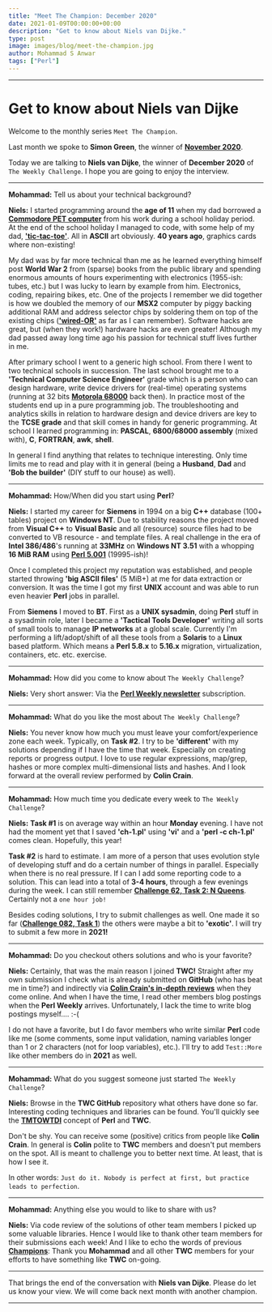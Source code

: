 ```yaml
---
title: "Meet The Champion: December 2020"
date: 2021-01-09T00:00:00+00:00
description: "Get to know about Niels van Dijke."
type: post
image: images/blog/meet-the-champion.jpg
author: Mohammad S Anwar
tags: ["Perl"]
---
```

---

# Get to know about Niels van Dijke

Welcome to the monthly series `Meet The Champion`.

Last month we spoke to **Simon Green**, the winner of **[November 2020](/blog/meet-the-champion-2020-11)**.

Today we are talking to **Niels van Dijke**, the winner of **December 2020** of `The Weekly Challenge`. I hope you are going to enjoy the interview.

---

**Mohammad:** Tell us about your technical background?

**Niels:** I started programming around the **age of 11** when my dad borrowed a **[Commodore PET computer](https://en.wikipedia.org/wiki/Commodore_PET)** from his work during a school holiday period. At the end of the school holiday I managed to code, with some help of my dad, **['tic-tac-toe'](https://en.wikipedia.org/wiki/Tic-tac-toe)**. All in **ASCII** art obviously. **40 years ago**, graphics cards where non-existing!

My dad was by far more technical than me as he learned everything himself post **World War 2** from (sparse) books from the public library and spending enormous amounts of hours experimenting with electronics (1955-ish: tubes, etc.) but I was lucky to learn by example from him. Electronics, coding, repairing bikes, etc. One of the projects I remember we did together is how we doubled the memory of our **MSX2** computer by piggy backing additional RAM and address selector chips by soldering them on top of the existing chips (**['wired-OR'](https://en.wikipedia.org/wiki/Wired_logic_connection#The_wired_OR_connection)** as far as I can remember). Software hacks are great, but (when they work!) hardware hacks are even greater! Although my dad passed away long time ago his passion for technical stuff lives further in me.

After primary school I went to a generic high school. From there I went to two technical schools in succession. The last school brought me to a **'Technical Computer Science Engineer'** grade which is a person who can design hardware, write device drivers for (real-time) operating systems (running at 32 bits **[Motorola 68000](https://en.wikipedia.org/wiki/Motorola_68000)** back then). In practice most of the students end up in a pure programming job. The troubleshooting and analytics skills in relation to hardware design and device drivers are key to the **TCSE grade** and that skill comes in handy for generic programming. At school I learned programming in: **PASCAL**, **6800/68000 assembly** (mixed with), **C**, **FORTRAN**, **awk**, **shell**.

In general I find anything that relates to technique interesting. Only time limits me to read and play with it in general (being a **Husband**, **Dad** and **'Bob the builder'** (DIY stuff to our house) as well).

---

**Mohammad:** How/When did you start using **Perl**?

**Niels:** I started my career for **Siemens** in 1994 on a big **C++** database (100+ tables) project on **Windows NT**. Due to stability reasons the project moved from **Visual C++** to **Visual Basic** and all (resource) source files had to be converted to VB resource - and template files. A real challenge in the era of **Intel 386/486**'s running at **33MHz** on **Windows NT 3.51** with a whopping **16 MiB RAM** using **[Perl 5.001](https://perldoc.perl.org/perlhist)** (19995-ish)!

Once I completed this project my reputation was established, and people started throwing **'big ASCII files'** (5 MiB+) at me for data extraction or conversion. It was the time I got my first **UNIX** account and was able to run even heavier **Perl** jobs in parallel.

From **Siemens** I moved to **BT**. First as a **UNIX sysadmin**, doing **Perl** stuff in a sysadmin role, later I became a **'Tactical Tools Developer'** writing all sorts of small tools to manage **IP networks** at a global scale. Currently I'm performing a lift/adopt/shift of all these tools from a **Solaris** to a **Linux** based platform. Which means a **Perl 5.8.x** to **5.16.x** migration, virtualization, containers, etc. etc. exercise.

---

**Mohammad:** How did you come to know about `The Weekly Challenge`?

**Niels:** Very short answer: Via the **[Perl Weekly newsletter](https://perlweekly.com/)** subscription.

---

**Mohammad:** What do you like the most about `The Weekly Challenge`?

**Niels:** You never know how much you must leave your comfort/experience zone each week. Typically, on **Task #2**. I try to be **'different'** with my solutions depending if I have the time that week. Especially on creating reports or progress output. I love to use regular expressions, map/grep, hashes or more complex multi-dimensional lists and hashes. And I look forward at the overall review performed by **Colin Crain**.

---

**Mohammad:** How much time you dedicate every week to `The Weekly Challenge`?

**Niels:** **Task #1** is on average way within an hour **Monday** evening. I have not had the moment yet that I saved **'ch-1.pl'** using **'vi'** and a **'perl -c ch-1.pl'** comes clean. Hopefully, this year!

**Task #2** is hard to estimate. I am more of a person that uses evolution style of developing stuff and do a certain number of things in parallel. Especially when there is no real pressure. If I can I add some reporting code to a solution. This can lead into a total of **3-4 hours**, through a few evenings during the week. I can still remember **[Challenge 62, Task 2: N Queens](/blog/perl-weekly-challenge-062/)**. Certainly not a `one hour job!`

Besides coding solutions, I try to submit challenges as well. One made it so far (**[Challenge 082, Task 1](/blog/perl-weekly-challenge-082/#TASK1)**) the others were maybe a bit to **'exotic'**. I will try to submit a few more in **2021!**

---

**Mohammad:** Do you checkout others solutions and who is your favorite?

**Niels:** Certainly, that was the main reason I joined **TWC!** Straight after my own submission I check what is already submitted on **GitHub** (who has beat me in time?) and indirectly via **[Colin Crain's in-depth reviews](/p5-reviews/)** when they come online. And when I have the time, I read other members blog postings when the **Perl Weekly** arrives. Unfortunately, I lack the time to write blog postings myself.... :-(

I do not have a favorite, but I do favor members who write similar **Perl** code like me (some comments, some input validation, naming variables longer than 1 or 2 characters (not for loop variables), etc.). I'll try to add `Test::More` like other members do in **2021** as well.

---

**Mohammad:** What do you suggest someone just started `The Weekly Challenge`?

**Niels:** Browse in the **TWC GitHub** repository what others have done so far. Interesting coding techniques and libraries can be found. You'll quickly see the **[TMTOWTDI](https://en.wikipedia.org/wiki/There%27s_more_than_one_way_to_do_it)** concept of **Perl** and **TWC**.

Don't be shy. You can receive some (positive) critics from people like **Colin Crain**. In general is **Colin** polite to **TWC** members and doesn't put members on the spot. All is meant to challenge you to better next time. At least, that is how I see it.

In other words: `Just do it. Nobody is perfect at first, but practice leads to perfection`.

---

**Mohammad:** Anything else you would to like to share with us?

**Niels:** Via code review of the solutions of other team members I picked up some valuable libraries. Hence I would like to thank other team members for their submissions each week! And I like to echo the words of previous **[Champions](/champions)**: Thank you **Mohammad** and all other **TWC** members for your efforts to have something like **TWC** on-going.

---

That brings the end of the conversation with **Niels van Dijke**. Please do let us know your view. We will come back next month with another champion.

---
